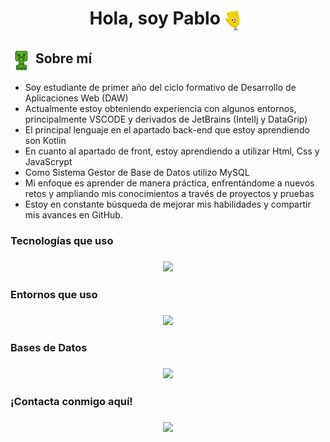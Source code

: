 <h1 align="center">Hola, soy Pablo <img src="gif-para-saludar.gif" alt="icono" style="vertical-align: middle; width: 35px;"></h1>
<div style="text-align: center;">
</div>
<h2> <img src="64rdrjmesq761.gif" alt="icono" style="vertical-align: middle; width: 35px;"> Sobre mí</h2>
<ul>
  <li>Soy estudiante de primer año del ciclo formativo de Desarrollo de Aplicaciones Web (DAW)</li>
  <li>Actualmente estoy obteniendo experiencia con algunos entornos, principalmente VSCODE y derivados de JetBrains (IntelIj y DataGrip)</li>
  <li>El principal lenguaje en el apartado back-end que estoy aprendiendo son Kotlin</li>
  <li>En cuanto al apartado de front, estoy aprendiendo a utilizar Html, Css y JavaScrypt</li>
  <li>Como Sistema Gestor de Base de Datos utilizo MySQL</li>
  <li>Mi enfoque es aprender de manera práctica, enfrentándome a nuevos retos y ampliando mis conocimientos a través de proyectos y pruebas</li>
  <li>Estoy en constante búsqueda de mejorar mis habilidades y compartir mis avances en GitHub.</li>
</ul>
<h3>Tecnologías que uso<h3>
<p align="center">
  <a href="https://skillicons.dev">
    <img src="https://skillicons.dev/icons?i=git,kotlin,css,html,github" />
  </a>
</p>
<h3>Entornos que uso<h3>
<p align="center">
  <a href="https://skillicons.dev">
    <img src="https://skillicons.dev/icons?i=vscode,idea " />
  </a>
</p>
<h3>Bases de Datos<h3>
<p align="center">
  <a href="https://skillicons.dev">
    <img src="https://skillicons.dev/icons?i=mysql" />
  </a>
</p>

<h3>¡Contacta conmigo aquí!<h3>
<p align="center">
  <a href="https://skillicons.dev">
    <img src="https://skillicons.dev/icons?i=discord,gmail" />
  </a>
</p>


